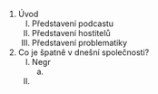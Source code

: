 <ol>
	<li>Úvod
		<ol>
			<li type="I">Představení podcastu
			<li type="I">Představení hostitelů
			<li type="I">Představení problematiky
		</ol>
	<li>Co je špatně v dnešní společnosti?
		<ol>
			<li type="I">Negr
				<ol>
					<li type="a">
				</ol>
			<li type="I">
		</ol>